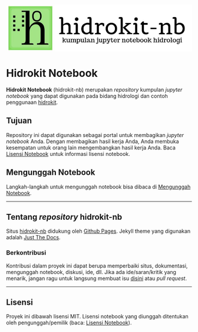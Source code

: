 <div align="center">
    <img src="hidrokit-nb-800x200.jpg">
</div>

# Hidrokit Notebook

**Hidrokit Notebook** (hidrokit-nb) merupakan _repository_ kumpulan _jupyter notebook_ yang dapat digunakan pada bidang hidrologi dan contoh penggunaan [hidrokit]. 

## Tujuan

Repository ini dapat digunakan sebagai portal untuk membagikan _jupyter notebook_ Anda. Dengan membagikan hasil kerja Anda, Anda membuka kesempatan untuk orang lain mengembangkan hasil kerja Anda. Baca [Lisensi Notebook](https://taruma.github.io/hidrokit-nb/panduan/lisensi-notebook) untuk informasi lisensi notebook.

## Mengunggah Notebook

Langkah-langkah untuk mengunggah notebook bisa dibaca di [Mengunggah Notebook](https://taruma.github.io/hidrokit-nb/panduan/mengunggah-notebook).

----

## Tentang _repository_ hidrokit-nb

Situs [hidrokit-nb] didukung oleh [Github Pages](https://pages.github.com/). Jekyll theme yang digunakan adalah [Just The Docs](https://pmarsceill.github.io/just-the-docs/).

### Berkontribusi

Kontribusi dalam proyek ini dapat berupa memperbaiki situs, dokumentasi, mengunggah notebook, diskusi, ide, dll. Jika ada ide/saran/kritik yang menarik, jangan ragu untuk langsung membuat isu [disini](https://github.com/taruma/hidrokit-nb/issues/new/choose) atau _pull request_.


---
## Lisensi

Proyek ini dibawah lisensi MIT. Lisensi notebook yang diunggah ditentukan oleh pengunggah/pemilik (baca: [Lisensi Notebook](https://taruma.github.io/hidrokit-nb/panduan/lisensi-notebook)).

<!-- LINK -->
[hidrokit]: https://taruma.github.io/hidrokit
[hidrokit-nb]: https://taruma.github.io/hidrokit-nb
